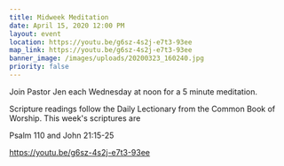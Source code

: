 ```yaml
---
title: Midweek Meditation
date: April 15, 2020 12:00 PM
layout: event
location: https://youtu.be/g6sz-4s2j-e7t3-93ee
map_link: https://youtu.be/g6sz-4s2j-e7t3-93ee
banner_image: /images/uploads/20200323_160240.jpg
priority: false
---
```

Join Pastor Jen each Wednesday at noon for a 5 minute meditation.

Scripture readings follow the Daily Lectionary from the Common Book of Worship. This week's scriptures are

Psalm 110 and John 21:15-25

https://youtu.be/g6sz-4s2j-e7t3-93ee